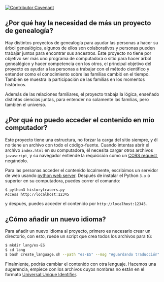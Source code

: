 [![Contributor Covenant](https://img.shields.io/badge/Contributor%20Covenant-2.1-4baaaa.svg)](CODE_OF_CONDUCT.md)

## ¿Por qué hay la necesidad de más un proyecto de genealogía?

Hay distintos proyectos de genealogía para ayudar las personas a hacer su árbol genealógica, algunos de ellos son colaborativos y personas pueden trabajar juntos para encontrar sus ancestros. Este proyecto no tiene por objetivo ser más uno programa de computadora o sitio para hacer árbol genealógico y hacer competencia con los otros, el principal objetivo del proyecto es ayudar a las personas a trabajar con el método científico y entender como el conocimiento sobre las familias cambió en el tiempo. También se muestra la participación de las familias en los momentos históricos.

Además de las relaciones familiares, el proyecto trabaja la lógica, enseñado distintas ciencias juntas, para entender no solamente las familias, pero también el universo.

## ¿Por qué no puedo acceder el contenido en mío computador?

Este proyecto tiene una estructura, no forzar la carga del sitio siempre, y él no tiene un archivo con todo el código-fuente. Cuando intentas abrir el archivo `index.html` en su computadora, él necesita cargar otros archivos `javascript`, y su navegador entiende la requisición como un [CORS request](https://developer.mozilla.org/en-US/docs/Web/HTTP/CORS/Errors/CORSRequestNotHttp?utm_source=devtools&utm_medium=firefox-cors-errors&utm_campaign=default), negándolo.

Para las personas acceder el contenido localmente, escribimos un servidor de web usando [python web server](https://developer.mozilla.org/en-US/docs/Learn/Common_questions/Tools_and_setup/set_up_a_local_testing_server). Después de instalar el Python `3.x` o superior en su computadora, puedes correr el comando:

```sh
$ python3 historytracers.py
Access http://localhost:12345
```

y después, puedes acceder el contenido por `http://localhost:12345`.

## ¿Cómo añadir un nuevo idioma?

Para añadir un nuevo idioma al proyecto, primero es necesario crear un directorio, con esto, ruede un script que crea todos los archivos para tú:

```sh
$ mkdir lang/es-ES
$ cd lang
$ bash create_language.sh --path "es-ES" --msg "Aguardando traducción"
```

Finalmiente, podrás cambiar el contenido con otra lenguaje. Hacemos una sugerencia, empiece con los archivos cuyos nombres no están en el formato [Universal Unique Identifier](https://developer.mozilla.org/en-US/docs/Glossary/UUID).

